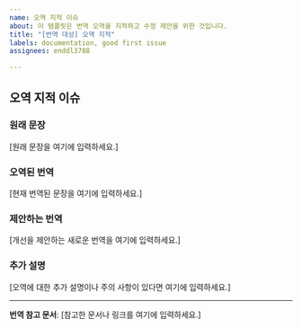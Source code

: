 ```yaml
---
name: 오역 지적 이슈
about: 이 템플릿은 번역 오역을 지적하고 수정 제안을 위한 것입니다.
title: "[번역 대상] 오역 지적"
labels: documentation, good first issue
assignees: enddl3788

---
```


## 오역 지적 이슈

### 원래 문장
[원래 문장을 여기에 입력하세요.]

### 오역된 번역
[현재 번역된 문장을 여기에 입력하세요.]

### 제안하는 번역
[개선을 제안하는 새로운 번역을 여기에 입력하세요.]

### 추가 설명
[오역에 대한 추가 설명이나 주의 사항이 있다면 여기에 입력하세요.]

---
**번역 참고 문서**: [참고한 문서나 링크를 여기에 입력하세요.]
